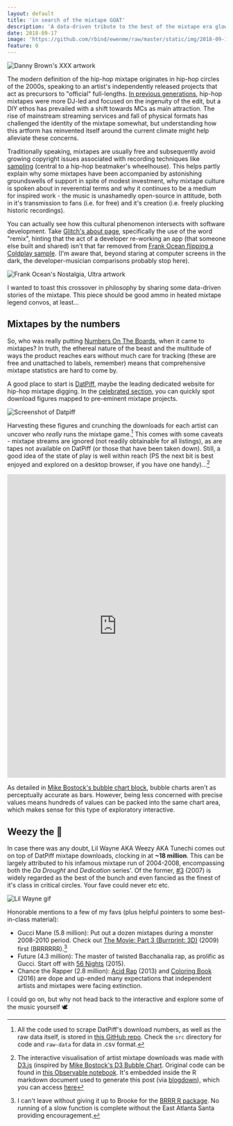```yaml
---
layout: default
title: 'in search of the mixtape GOAT'
description: 'A data-driven tribute to the best of the mixtape era glow-ups.'
date: 2018-09-17
image: 'https://github.com/rbind/ewenme/raw/master/static/img/2018-09-17-in-search-of-the-mixtape-goat/datpiff-bubble.png'
feature: 0
---
```


![Danny Brown's XXX artwork](/images/2018-09-17-mixtape-goat-xxx.jpg)

The modern definition of the hip-hop mixtape originates in hip-hop circles of the 2000s, speaking to an artist's independently released projects that act as precursors to "official" full-lengths. [In previous generations](https://www.billboard.com/articles/columns/hip-hop/7669073/history-dj-drama-mixtape-evolution), hip-hop mixtapes were more DJ-led and focused on the ingenuity of the edit, but a DIY ethos has prevailed with a shift towards MCs as main attraction. The rise of mainstream streaming services and fall of physical formats has challenged the identity of the mixtape somewhat, but understanding how this artform has reinvented itself around the current climate might help alleviate these concerns.

Traditionally speaking, mixtapes are usually free and subsequently avoid growing copyright issues associated with recording techniques like [sampling](<https://en.wikipedia.org/wiki/Sampling_(music)>) (central to a hip-hop beatmaker's wheelhouse). This helps partly explain why some mixtapes have been accompanied by astonishing groundswells of support in spite of modest investment, why mixtape culture is spoken about in reverential terms and why it continues to be a medium for inspired work - the music is unashamedly open-source in attitude, both in it's transmission to fans (i.e. for free) and it's creation (i.e. freely plucking historic recordings).

You can actually see how this cultural phenomenon intersects with software development. Take [Glitch's about page](https://glitch.com/about), specifically the use of the word "remix", hinting that the act of a developer re-working an app (that someone else built and shared) isn't that far removed from [Frank Ocean flipping a Coldplay sample](https://www.youtube.com/watch?v=zD3lRLThVRY). (I'm aware that, beyond staring at computer screens in the dark, the developer-musician comparisons probably stop here).

![Frank Ocean's Nostalgia, Ultra artwork](/images/2018-09-17-mixtape-goat-nostalgia-ultra.jpg)

I wanted to toast this crossover in philosophy by sharing some data-driven stories of the mixtape. This piece should be good ammo in heated mixtape legend convos, at least...

## Mixtapes by the numbers

So, who was really putting [Numbers On The Boards](https://www.youtube.com/watch?v=DawrlSwHUiM), when it came to mixtapes? In truth, the ethereal nature of the beast and the multitude of ways the product reaches ears without much care for tracking (these are free and unattached to labels, remember) means that comprehensive mixtape statistics are hard to come by.

A good place to start is [DatPiff](http://www.datpiff.com/), maybe the leading dedicated website for hip-hop mixtape digging. In the [celebrated section](http://www.datpiff.com/mixtapes/celebrated), you can quickly spot download figures mapped to pre-eminent mixtape projects.

![Screenshot of Datpiff](/images/2018-09-17-mixtape-goat-datpiff.png)

Harvesting these figures and crunching the downloads for each artist can uncover who _really_ runs the mixtape game.[^data] This comes with some caveats - mixtape streams are ignored (not readily obtainable for all listings), as are tapes not available on DatPiff (or those that have been taken down). Still, a good idea of the state of play is well within reach (PS the next bit is best enjoyed and explored on a desktop browser, if you have one handy)...[^bubbles]

<iframe width="100%" height="700" frameborder="0"
  src="https://observablehq.com/embed/@ewenme/mixtape-kings/2?cells=chart"></iframe>

As detailed in [Mike Bostock's bubble chart block](https://bl.ocks.org/mbostock/4063269), bubble charts aren't as perceptually accurate as bars. However, being less concerned with precise values means hundreds of values can be packed into the same chart area, which makes sense for this type of exploratory interactive.

## Weezy the 🐐

In case there was any doubt, Lil Wayne AKA Weezy AKA Tunechi comes out on top of DatPiff mixtape downloads, clocking in at **~18 million**. This can be largely attributed to his infamous mixtape run of 2004-2008, encompassing both the _Da Drought_ and _Dedication_ series'. Of the former, [#3](https://www.youtube.com/watch?v=VjGSyQU-YxQ) (2007) is widely regarded as the best of the bunch and even fancied as the finest of it's class in critical circles. Your fave could never etc etc.

![Lil Wayne gif](/images/2018-09-17-mixtape-goat-weezy.gif)

Honorable mentions to a few of my favs (plus helpful pointers to some best-in-class material):

- Gucci Mane (5.8 million): Put out a dozen mixtapes during a monster 2008-2010 period. Check out [The Movie: Part 3 (Burrprint: 3D)](https://www.youtube.com/watch?v=9xpVLjvEPK4) (2009) first (BRRRRRR).[^brrr]
- Future (4.3 million): The master of twisted Bacchanalia rap, as prolific as Gucci. Start off with [56 Nights](https://www.youtube.com/watch?v=DXXZ3J_QIGw) (2015).
- Chance the Rapper (2.8 million): [Acid Rap](https://www.youtube.com/watch?v=e67Q-sTHVhc) (2013) and [Coloring Book](https://www.youtube.com/watch?v=H6C0dfq4ZWM) (2016) are dope and up-ended many expectations that independent artists and mixtapes were facing extinction.

I could go on, but why not head back to the interactive and explore some of the music yourself 🕊

[^data]: All the code used to scrape DatPiff's download numbers, as well as the raw data itself, is stored in [this GitHub repo](https://github.com/ewenme/mixtapes). Check the `src` directory for code and `raw-data` for data in .csv format.

[^bubbles]: The interactive visualisation of artist mixtape downloads was made with [D3.js](https://d3js.org/) (inspired by [Mike Bostock's D3 Bubble Chart](https://beta.observablehq.com/@mbostock/d3-bubble-chart). Original code can be found in [this Observable notebook](https://beta.observablehq.com/@ewenme/mixtape-kings/2). It's embedded inside the R markdown document used to generate this post (via [blogdown](https://bookdown.org/yihui/blogdown/)), which you can access [here](https://github.com/rbind/ewenme/blob/master/content/blog/2018-09-17-in-search-of-the-mixtape-goat.Rmd)

[^brrr]: I can't leave without giving it up to Brooke for the [BRRR R package](https://github.com/brooke-watson/BRRR). No running of a slow function is complete without the East Atlanta Santa providing encouragement.
